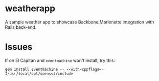 # weatherapp

A sample weather app to showcase Backbone.Marionette integration with Rails back-end.

# Issues
If on El Capitan and `eventmachine` won't install, try this:
```
gem install eventmachine -- --with-cppflags=-I/usr/local/opt/openssl/include
```
